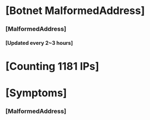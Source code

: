 # [Botnet MalformedAddress]
### [MalformedAddress]
#### [Updated every 2~3 hours]

# [Counting 1181 IPs]

# [Symptoms] 
###   [MalformedAddress]
